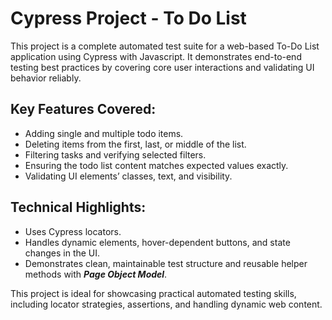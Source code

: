 # Cypress Project - To Do List

This project is a complete automated test suite for a web-based To-Do List application using Cypress with Javascript. 
It demonstrates end-to-end testing best practices by covering core user interactions and validating UI behavior reliably.

## Key Features Covered:

- Adding single and multiple todo items.
- Deleting items from the first, last, or middle of the list.
- Filtering tasks and verifying selected filters.
- Ensuring the todo list content matches expected values exactly.
- Validating UI elements’ classes, text, and visibility.

## Technical Highlights:

- Uses Cypress locators.
- Handles dynamic elements, hover-dependent buttons, and state changes in the UI.
- Demonstrates clean, maintainable test structure and reusable helper methods with ***Page Object Model***.

This project is ideal for showcasing practical automated testing skills, including locator strategies, assertions, and handling dynamic web content.
